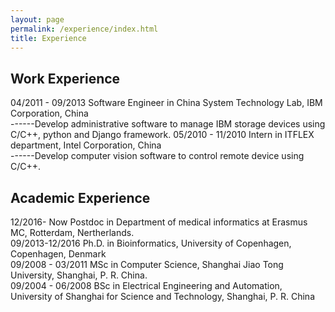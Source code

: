 ```yaml
---
layout: page
permalink: /experience/index.html
title: Experience
---
```


## Work Experience

04/2011 - 09/2013   Software Engineer in China System Technology Lab, IBM Corporation, China <br>
------Develop administrative software to manage IBM storage devices using C/C++, python and Django framework.
05/2010 - 11/2010   Intern in ITFLEX department, Intel Corporation, China <br>
------Develop computer vision software to control remote device using C/C++. <br>


## Academic Experience
12/2016- Now        Postdoc in Department of medical informatics at Erasmus MC, Rotterdam, Nertherlands. <br>
09/2013-12/2016     Ph.D. in Bioinformatics,
                    University of Copenhagen, Copenhagen, Denmark <br>
09/2008 - 03/2011   MSc in Computer Science, 
                    Shanghai Jiao Tong University, Shanghai, P. R. China.  <br>
09/2004 - 06/2008   BSc in Electrical Engineering and Automation,
                    University of Shanghai for Science and Technology, Shanghai, P. R. China